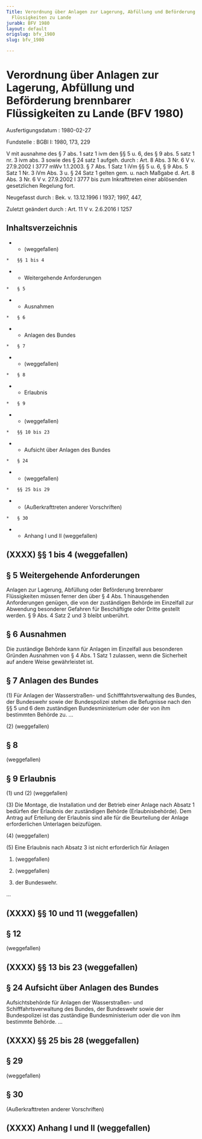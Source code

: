 ```yaml
---
Title: Verordnung über Anlagen zur Lagerung, Abfüllung und Beförderung brennbarer
  Flüssigkeiten zu Lande
jurabk: BFV 1980
layout: default
origslug: bfv_1980
slug: bfv_1980

---
```


# Verordnung über Anlagen zur Lagerung, Abfüllung und Beförderung brennbarer Flüssigkeiten zu Lande (BFV 1980)

Ausfertigungsdatum
:   1980-02-27

Fundstelle
:   BGBl I: 1980, 173, 229

V mit ausnahme des § 7 abs. 1 satz 1 ivm den §§ 5 u. 6, des § 9 abs. 5 satz 1 nr. 3 ivm abs. 3 sowie des § 24 satz 1 aufgeh. durch
:   Art. 8 Abs. 3 Nr. 6 V v. 27.9.2002 I 3777 mWv 1.1.2003. § 7 Abs. 1 Satz 1 iVm §§ 5 u. 6, § 9 Abs. 5 Satz 1 Nr. 3 iVm Abs. 3 u. § 24 Satz 1 gelten gem. u. nach Maßgabe d. Art. 8 Abs. 3 Nr. 6 V v. 27.9.2002 I 3777 bis zum Inkrafttreten einer ablösenden gesetzlichen Regelung fort.

Neugefasst durch
:   Bek. v. 13.12.1996 I 1937; 1997, 447,

Zuletzt geändert durch
:   Art. 11 V v. 2.6.2016 I 1257


## Inhaltsverzeichnis


*    *   (weggefallen)

    *   §§ 1 bis 4


*    *   Weitergehende Anforderungen

    *   § 5


*    *   Ausnahmen

    *   § 6


*    *   Anlagen des Bundes

    *   § 7


*    *   (weggefallen)

    *   § 8


*    *   Erlaubnis

    *   § 9


*    *   (weggefallen)

    *   §§ 10 bis 23


*    *   Aufsicht über Anlagen des Bundes

    *   § 24


*    *   (weggefallen)

    *   §§ 25 bis 29


*    *   (Außerkrafttreten anderer Vorschriften)

    *   § 30


*    *   Anhang I und II (weggefallen)





## (XXXX) §§ 1 bis 4 (weggefallen)



## § 5 Weitergehende Anforderungen

Anlagen zur Lagerung, Abfüllung oder Beförderung brennbarer
Flüssigkeiten müssen ferner den über § 4 Abs. 1 hinausgehenden
Anforderungen genügen, die von der zuständigen Behörde im Einzelfall
zur Abwendung besonderer Gefahren für Beschäftigte oder Dritte
gestellt werden. § 9 Abs. 4 Satz 2 und 3 bleibt unberührt.


## § 6 Ausnahmen

Die zuständige Behörde kann für Anlagen im Einzelfall aus besonderen
Gründen Ausnahmen von § 4 Abs. 1 Satz 1 zulassen, wenn die Sicherheit
auf andere Weise gewährleistet ist.


## § 7 Anlagen des Bundes

(1) Für Anlagen der Wasserstraßen- und Schifffahrtsverwaltung des
Bundes, der Bundeswehr sowie der Bundespolizei stehen die Befugnisse
nach den §§ 5 und 6 dem zuständigen Bundesministerium oder der von ihm
bestimmten Behörde zu.
...

(2) (weggefallen)


## § 8

(weggefallen)


## § 9 Erlaubnis

(1) und (2) (weggefallen)

(3) Die Montage, die Installation und der Betrieb einer Anlage nach
Absatz 1 bedürfen der Erlaubnis der zuständigen Behörde
(Erlaubnisbehörde). Dem Antrag auf Erteilung der Erlaubnis sind alle
für die Beurteilung der Anlage erforderlichen Unterlagen beizufügen.

(4) (weggefallen)

(5) Eine Erlaubnis nach Absatz 3 ist nicht erforderlich für Anlagen

1.  (weggefallen)


2.  (weggefallen)


3.  der Bundeswehr.



...


## (XXXX) §§ 10 und 11 (weggefallen)



## § 12

(weggefallen)


## (XXXX) §§ 13 bis 23 (weggefallen)



## § 24 Aufsicht über Anlagen des Bundes

Aufsichtsbehörde für Anlagen der Wasserstraßen- und
Schifffahrtsverwaltung des Bundes, der Bundeswehr sowie der
Bundespolizei ist das zuständige Bundesministerium oder die von ihm
bestimmte Behörde.
...


## (XXXX) §§ 25 bis 28 (weggefallen)



## § 29

(weggefallen)


## § 30

(Außerkrafttreten anderer Vorschriften)


## (XXXX) Anhang I und II (weggefallen)


